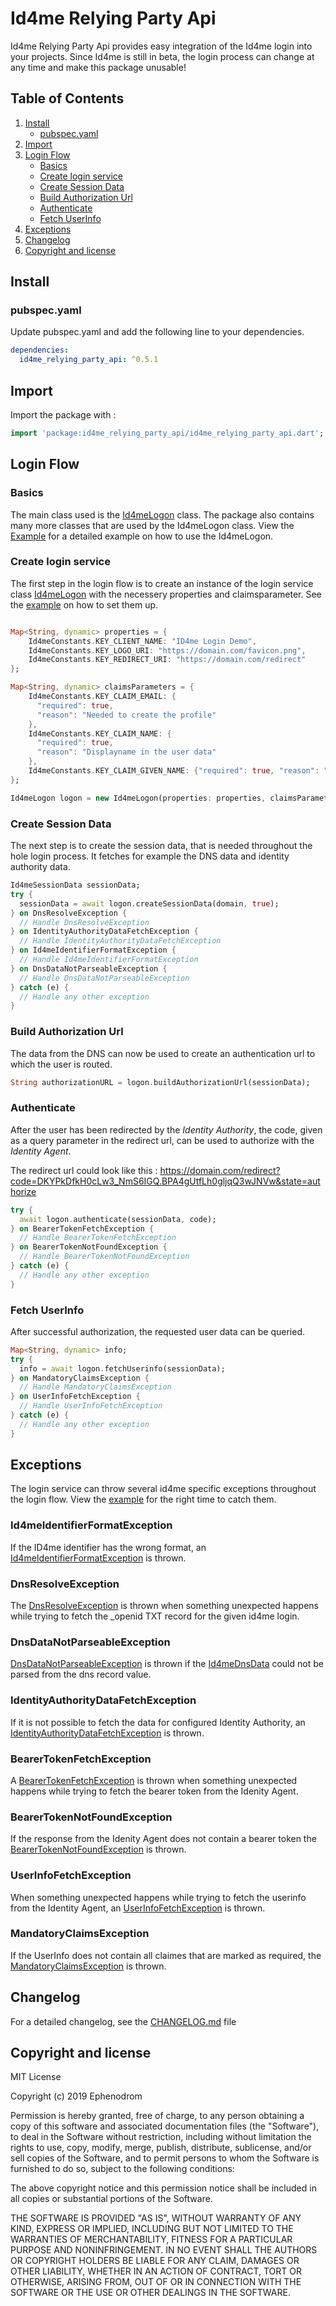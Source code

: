 # Id4me Relying Party Api

Id4me Relying Party Api provides easy integration of the Id4me login into your projects. Since Id4me is still in beta, the login process can change at any time and make this package unusable!

## Table of Contents

1. [Install](#install)
   * [pubspec.yaml](#pubspec.yaml)
2. [Import](#import)
3. [Login Flow](#login-flow)
   * [Basics](#basics)
   * [Create login service](#create-login-service)
   * [Create Session Data](#create-session-data)
   * [Build Authorization Url](#build-authorization-url)
   * [Authenticate](#authenticate)
   * [Fetch UserInfo](#fetch-userinfo)
4. [Exceptions](#exceptions)
5. [Changelog](#changelog)
6. [Copyright and license](#copyright-and-license)

## Install

### pubspec.yaml

Update pubspec.yaml and add the following line to your dependencies.

```yaml
dependencies:
  id4me_relying_party_api: ^0.5.1
```

## Import

Import the package with :

```dart
import 'package:id4me_relying_party_api/id4me_relying_party_api.dart';
```

## Login Flow

### Basics

The main class used is the [Id4meLogon](/lib/src/Id4meLogon.dart) class. The package also contains many more classes that are used by the Id4meLogon class. View the [Example](/example/main.dart) for a detailed example on how to use the Id4meLogon.

### Create login service

The first step in the login flow is to create an instance of the login service class [Id4meLogon](/lib/src/Id4meLogon.dart) with the necessery properties and claimsparameter. See the [example](/example/main.dart) on how to set them up.

```dart

Map<String, dynamic> properties = {
    Id4meConstants.KEY_CLIENT_NAME: "ID4me Login Demo",
    Id4meConstants.KEY_LOGO_URI: "https://domain.com/favicon.png",
    Id4meConstants.KEY_REDIRECT_URI: "https://domain.com/redirect"
};

Map<String, dynamic> claimsParameters = {
    Id4meConstants.KEY_CLAIM_EMAIL: {
      "required": true,
      "reason": "Needed to create the profile"
    },
    Id4meConstants.KEY_CLAIM_NAME: {
      "required": true,
      "reason": "Displayname in the user data"
    },
    Id4meConstants.KEY_CLAIM_GIVEN_NAME: {"required": true, "reason": ""},
};

Id4meLogon logon = new Id4meLogon(properties: properties, claimsParameters: claimsParameters);
```

### Create Session Data

The next step is to create the session data, that is needed throughout the hole login process. It fetches for example the DNS data and identity authority data.

```dart
Id4meSessionData sessionData;
try {
  sessionData = await logon.createSessionData(domain, true);
} on DnsResolveException {
  // Handle DnsResolveException
} on IdentityAuthorityDataFetchException {
  // Handle IdentityAuthorityDataFetchException
} on Id4meIdentifierFormatException {
  // Handle Id4meIdentifierFormatException
} on DnsDataNotParseableException {
  // Handle DnsDataNotParseableException
} catch (e) {
  // Handle any other exception
}
```

### Build Authorization Url

The data from the DNS can now be used to create an authentication url to which the user is routed.

```dart
String authorizationURL = logon.buildAuthorizationUrl(sessionData);
```

### Authenticate

After the user has been redirected by the *Identity Authority*, the code, given as a query parameter in the redirect url, can be used to authorize with the *Identity Agent*.

The redirect url could look like this : <https://domain.com/redirect?code=DKYPkDfkH0cLw3_NmS6IGQ.BPA4gUtfLh0gljqQ3wJNVw&state=authorize>

```dart
try {
  await logon.authenticate(sessionData, code);
} on BearerTokenFetchException {
  // Handle BearerTokenFetchException
} on BearerTokenNotFoundException {
  // Handle BearerTokenNotFoundException
} catch (e) {
  // Handle any other exception
}
```

### Fetch UserInfo

After successful authorization, the requested user data can be queried.

```dart
Map<String, dynamic> info;
try {
  info = await logon.fetchUserinfo(sessionData);
} on MandatoryClaimsException {
  // Handle MandatoryClaimsException
} on UserInfoFetchException {
  // Handle UserInfoFetchException
} catch (e) {
  // Handle any other exception
}
```

## Exceptions

The login service can throw several id4me specific exceptions throughout the login flow. View the [example](/example/main.dart) for the right time to catch them.

### Id4meIdentifierFormatException

If the ID4me identifier has the wrong format, an [Id4meIdentifierFormatException](lib/src/model/exception/Id4meIdentifierFormatException.dart) is thrown.

### DnsResolveException

The [DnsResolveException](/lib/src/model/exception/DnsResolveException.dart) is thrown when something unexpected happens while trying to fetch the _openid TXT record for the given id4me login.

### DnsDataNotParseableException

[DnsDataNotParseableException](/lib/src/model/exception/DnsDataNotParseableException.dart) is thrown if the [Id4meDnsData](lib/src/model/Id4meDnsData.dart) could not be parsed from the dns record value.

### IdentityAuthorityDataFetchException

If it is not possible to fetch the data for configured Identity Authority, an [IdentityAuthorityDataFetchException](/lib/src/model/exception/IdentityAuthorityDataFetchException.dart) is thrown.

### BearerTokenFetchException

A [BearerTokenFetchException](/lib/src/model/exception/BearerTokenFetchException.dart) is thrown when something unexpected happens while trying to fetch the bearer token from the Idenity Agent.

### BearerTokenNotFoundException

If the response from the Idenity Agent does not contain a bearer token the [BearerTokenNotFoundException](/lib/src/model/exception/BearerTokenNotFoundException.dart) is thrown.

### UserInfoFetchException

When something unexpected happens while trying to fetch the userinfo from the Identity Agent, an [UserInfoFetchException](/lib/src/model/exception/UserInfoFetchException.dart) is thrown.

### MandatoryClaimsException

If the UserInfo does not contain all claimes that are marked as required, the [MandatoryClaimsException](/lib/src/model/exception/MandatoryClaimsException.dart) is thrown.

## Changelog

For a detailed changelog, see the [CHANGELOG.md](CHANGELOG.md) file

## Copyright and license

MIT License

Copyright (c) 2019 Ephenodrom

Permission is hereby granted, free of charge, to any person obtaining a copy
of this software and associated documentation files (the "Software"), to deal
in the Software without restriction, including without limitation the rights
to use, copy, modify, merge, publish, distribute, sublicense, and/or sell
copies of the Software, and to permit persons to whom the Software is
furnished to do so, subject to the following conditions:

The above copyright notice and this permission notice shall be included in all
copies or substantial portions of the Software.

THE SOFTWARE IS PROVIDED "AS IS", WITHOUT WARRANTY OF ANY KIND, EXPRESS OR
IMPLIED, INCLUDING BUT NOT LIMITED TO THE WARRANTIES OF MERCHANTABILITY,
FITNESS FOR A PARTICULAR PURPOSE AND NONINFRINGEMENT. IN NO EVENT SHALL THE
AUTHORS OR COPYRIGHT HOLDERS BE LIABLE FOR ANY CLAIM, DAMAGES OR OTHER
LIABILITY, WHETHER IN AN ACTION OF CONTRACT, TORT OR OTHERWISE, ARISING FROM,
OUT OF OR IN CONNECTION WITH THE SOFTWARE OR THE USE OR OTHER DEALINGS IN THE
SOFTWARE.

